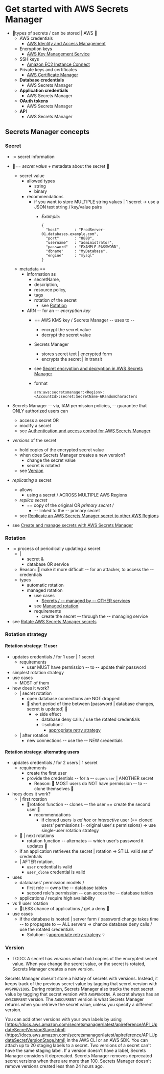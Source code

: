 # Get started with AWS Secrets Manager<a name="getting-started"></a>

* 👀types of secrets / can be stored | AWS 👀
  + AWS credentials
    + [AWS Identity and Access Management](https://docs.aws.amazon.com/IAM/latest/UserGuide/introduction.html)
  + Encryption keys
    + [AWS Key Management Service](https://docs.aws.amazon.com/kms/latest/developerguide/overview.html)
  + SSH keys
    + [Amazon EC2 Instance Connect](https://docs.aws.amazon.com/AWSEC2/latest/UserGuide/Connect-using-EC2-Instance-Connect.html)
  + Private keys and certificates
    + [AWS Certificate Manager](https://docs.aws.amazon.com/acm/latest/userguide/acm-overview.html)
  + **Database credentials**
    + AWS Secrets Manager
  + **Application credentials**
    + AWS Secrets Manager
  + **OAuth tokens**
    + AWS Secrets Manager
  + **API**
    + AWS Secrets Manager

## Secrets Manager concepts<a name="getting-started_concepts"></a>

### Secret<a name="term_secret"></a>

* := secret information
* 👀== *secret value* + metadata about the secret 👀
  * secret value
    * allowed types
      * string
      * binary
    * recommendations
      * if you want to store MULTIPLE string values | 1 secret -> use a JSON text string / key/value pairs
        * _Example:_

            ```
            {
              "host"       : "ProdServer-01.databases.example.com",
              "port"       : "8888",
              "username"   : "administrator",
              "password"   : "EXAMPLE-PASSWORD",
              "dbname"     : "MyDatabase",
              "engine"     : "mysql"
            }
            ```
  * metadata ==
    + information as
      + secretName,
      + description,
      + resource policy,
      + tags
      + rotation of the secret
        + see [Rotation](#rotationa-nameterm_rotationa) 
    + ARN -- for an -- *encryption key*
      + == AWS KMS key / Secrets Manager -- uses to --
        + encrypt the secret value
        + decrypt the secret value
      + Secrets Manager 
        + stores secret text | encrypted form
        + encrypts the secret | in transit
      + see [Secret encryption and decryption in AWS Secrets Manager](security-encryption.md)
      + format
  
        ```
        arn:aws:secretsmanager:<Region>:<AccountId>:secret:SecretName-6RandomCharacters
        ```

* Secrets Manager -- via, IAM permission policies, -- guarantee that ONLY authorized users can
  * access a secret OR
  * modify a secret
  * see [Authentication and access control for AWS Secrets Manager](auth-and-access.md)

* *versions* of the secret
  * hold copies of the encrypted secret value
  * when does Secrets Manager creates a new version?
    * change the secret value
    * secret is rotated 
  * see [Version](#term_version)

* *replicating* a secret
  * allows
    * using a secret / ACROSS MULTIPLE AWS Regions
  * *replica secret*
    * == copy of the original OR *primary secret* /
      * -- linked to the -- primary secret
  * see [Replicate an AWS Secrets Manager secret to other AWS Regions](create-manage-multi-region-secrets.md)

* see [Create and manage secrets with AWS Secrets Manager](managing-secrets.md)

### Rotation<a name="term_rotation"></a>

* := process of periodically updating a secret 
  * | 
    * secret &
    * database OR service
  * Reason: 🧠 make it more difficult -- for an attacker, to access the -- credentials
  * types
    * automatic rotation
    * managed rotation
      * use cases
        * [Secrets / -- managed by -- OTHER services](service-linked-secrets.md) 
      * see [Managed rotation](rotate-secrets_managed.md)
      * requirements
        * create the secret -- through the -- managing service
* see [Rotate AWS Secrets Manager secrets](rotating-secrets.md)

### Rotation strategy<a name="rotation-strategy"></a>

#### Rotation strategy: 1! user<a name="rotating-secrets-one-user-one-password"></a>

* updates credentials / for 1 user | 1 secret
  * requirements
    * user MUST have permission -- to -- update their password 
* simplest rotation strategy
* use cases
  * MOST of them
* how does it work?
  * | secret rotation
    * open database connections are NOT dropped
    * 👀 short period of time between [password | database changes, secret is updated] 👀
      * -> side effect
        * database deny calls / use the rotated credentials
        * 💡solution💡
          * [appropriate retry strategy](http://aws.amazon.com/blogs/architecture/exponential-backoff-and-jitter/)
  * | after rotation
    * new connections -- use the -- NEW credentials 

#### Rotation strategy: alternating users<a name="rotating-secrets-two-users"></a>

* updates credentials / for 2 users | 1 secret
  * requirements
    * create the first user
    * provide the credentials -- for a -- `superuser` | ANOTHER secret
      * Reason: 🧠 MOST users do NOT have permission -- to -- clone themselves 🧠
* hoes does it work?
  * | first rotation
    * 👀rotation function -- clones -- the user == create the second user 👀
      * recommendations
        * if cloned users is *ad hoc* or *interactive* user (== cloned users' permissions != original user's permissions) -> use single-user rotation strategy
  * 👀 | next rotations
    * rotation function -- alternates -- which user's password it updates 👀
  * if an application retrieves the secret | rotation -> STILL valid set of credentials
  * | AFTER rotation, 
    * `user` credential is valid
    * `user_clone` credential is valid 
* uses 
  * databases' permission models /
    * first role -- owns the -- database tables
    * second role's permission -- can access the -- database tables 
  * applications / require high availability 
* vs 1! user rotation
  * 👀LESS chance of applications / get a deny  👀
* use cases 
  * if the database is hosted | server farm / password change takes time -- to propagate to -- ALL servers -> chance database deny calls / use the rotated credentials
    * Solution: 💡[appropriate retry strategy](http://aws.amazon.com/blogs/architecture/exponential-backoff-and-jitter/) 💡 

### Version<a name="term_version"></a>

* TODO:
A secret has *versions* which hold copies of the encrypted secret value\. When you change the secret value, or the secret is rotated, Secrets Manager creates a new version\.

Secrets Manager doesn't store a history of secrets with versions\. Instead, it keeps track of the previous secret value by tagging that secret version with `AWSPREVIOUS`\. During rotation, Secrets Manager also tracks the next secret value by tagging that secret version with `AWSPENDING`\. A secret always has an `AWSCURRENT` version\. The `AWSCURRENT` version is what Secrets Manager returns when you retrieve the secret value, unless you specify a different version\. 

You can add other versions with your own labels by using [https://docs.aws.amazon.com/secretsmanager/latest/apireference/API_UpdateSecretVersionStage.html](https://docs.aws.amazon.com/secretsmanager/latest/apireference/API_UpdateSecretVersionStage.html) in the AWS CLI or an AWS SDK\. You can attach up to 20 staging labels to a secret\. Two versions of a secret can't have the same staging label\. If a version doesn't have a label, Secrets Manager considers it deprecated\. Secrets Manager removes deprecated secret versions when there are more than 100\. Secrets Manager doesn't remove versions created less than 24 hours ago\.